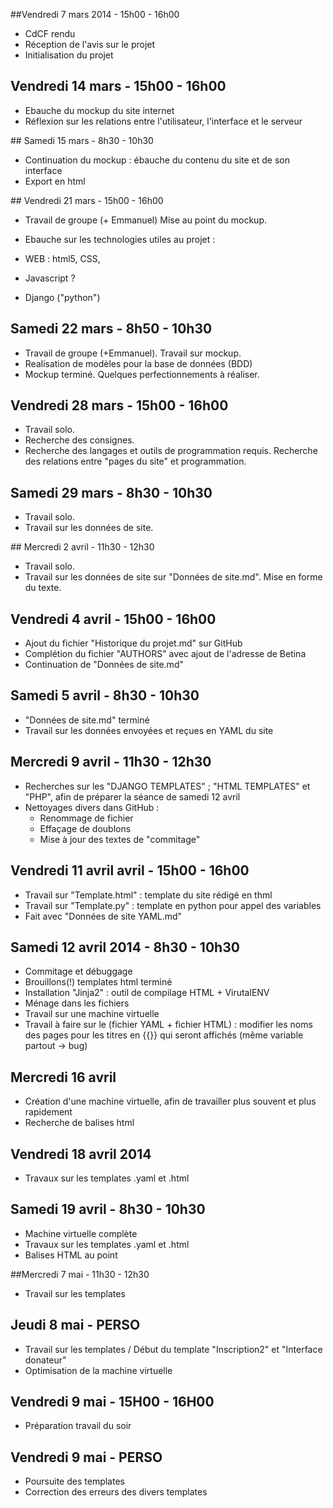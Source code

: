 ##Vendredi 7 mars 2014 - 15h00 - 16h00


- CdCF rendu
- Réception de l'avis sur le projet
- Initialisation du projet


## Vendredi 14 mars - 15h00 - 16h00


- Ebauche du mockup du site internet
- Réflexion sur les relations entre l'utilisateur, l'interface et le serveur


## Samedi 15 mars - 8h30 - 10h30


- Continuation du mockup : ébauche du contenu du site et de son interface
- Export en html


## Vendredi 21 mars - 15h00 - 16h00


- Travail de groupe (+ Emmanuel) Mise au point du mockup.
- Ebauche sur les technologies utiles au projet : 

- WEB : html5, CSS, 
- Javascript ?
- Django ("python")


## Samedi 22 mars - 8h50 - 10h30


- Travail de groupe (+Emmanuel). Travail sur mockup.
- Realisation de modèles pour la base de données (BDD)
- Mockup terminé. Quelques perfectionnements à réaliser.


## Vendredi 28 mars - 15h00 - 16h00


- Travail solo.
- Recherche des consignes. 
- Recherche des langages et outils de programmation requis. Recherche des relations entre "pages du site" et programmation.


## Samedi 29 mars - 8h30 - 10h30


- Travail solo.
- Travail sur les données de site.


## Mercredi 2 avril - 11h30 - 12h30


- Travail solo.
- Travail sur les données de site sur "Données de site.md". Mise en forme du texte.


## Vendredi 4 avril - 15h00 - 16h00


- Ajout du fichier "Historique du projet.md" sur GitHub
- Complétion du fichier "AUTHORS" avec ajout de l'adresse de Betina
- Continuation de "Données de site.md"

## Samedi 5 avril - 8h30 - 10h30

- "Données de site.md" terminé
- Travail sur les données envoyées et reçues en YAML du site

## Mercredi 9 avril - 11h30 - 12h30

- Recherches sur les "DJANGO TEMPLATES" ; "HTML TEMPLATES" et "PHP", afin de préparer la séance de samedi 12 avril
- Nettoyages divers dans GitHub : 
  - Renommage de fichier
  - Effaçage de doublons
  - Mise à jour des textes de "commitage"
  
## Vendredi 11 avril avril - 15h00 - 16h00

- Travail sur "Template.html" : template du site rédigé en thml
- Travail sur "Template.py" : template en python pour appel des variables
- Fait avec "Données de site YAML.md"

## Samedi 12 avril 2014 - 8h30 - 10h30

- Commitage et débuggage
- Brouillons(!) templates html terminé
- Installation "Jinja2" : outil de compilage HTML + VirutalENV
- Ménage dans les fichiers
- Travail sur une machine virtuelle
- Travail à faire sur le (fichier YAML + fichier HTML) : modifier les noms des pages pour les titres en {{}} qui seront affichés (même variable partout -> bug)

## Mercredi 16 avril 

- Création d'une machine virtuelle, afin de travailler plus souvent et plus rapidement
- Recherche de balises html 

## Vendredi 18 avril 2014 

- Travaux sur les templates .yaml et .html

## Samedi 19 avril - 8h30 - 10h30

- Machine virtuelle complète
- Travaux sur les templates .yaml et .html
- Balises HTML au point

##Mercredi 7 mai - 11h30 - 12h30

- Travail sur les templates

## Jeudi 8 mai - PERSO

- Travail sur les templates / Début du template "Inscription2" et "Interface donateur"
- Optimisation de la machine virtuelle

## Vendredi 9 mai - 15H00 - 16H00

- Préparation travail du soir

## Vendredi 9 mai - PERSO

- Poursuite des templates
- Correction des erreurs des divers templates
